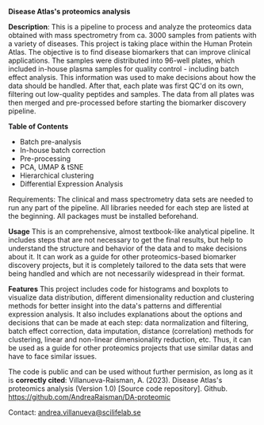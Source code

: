 **Disease Atlas's proteomics analysis**

**Description**: This is a pipeline to process and analyze the proteomics data obtained with mass spectrometry from ca. 3000 samples from patients with a variety of diseases. 
This project is taking place within the Human Protein Atlas. The objective is to find disease biomarkers that can improve clinical applications.
The samples were distributed into 96-well plates, which included in-house plasma samples for quality control - including batch effect analysis.
This information was used to make decisions about how the data should be handled.
After that, each plate was first QC'd on its own, filtering out low-quality peptides and samples. 
The data from all plates was then merged and pre-processed before starting the biomarker discovery pipeline.

**Table of Contents**
- Batch pre-analysis
- In-house batch correction
- Pre-processing
- PCA, UMAP & tSNE
- Hierarchical clustering
- Differential Expression Analysis

Requirements: The clinical and mass spectrometry data sets are needed to run any part of the pipeline. All libraries needed for each step are listed at the beginning. All packages must be installed beforehand.

**Usage**
This is an comprehensive, almost textbook-like analytical pipeline. It includes steps that are not necessary to get the final results, but help to understand the structure and behavior of the data and to make decisions about it.
It can work as a guide for other proteomics-based biomarker discovery projects, but it is completely tailored to the data sets that were being handled and which are not necessarily widespread in their format.

**Features**
This project includes code for histograms and boxplots to visualize data distribution, different dimensionality reduction and clustering methods for better insight into the data's patterns and differential expression analysis. 
It also includes explanations about the options and decisions that can be made at each step: data normalization and filtering, batch effect correction, data imputation, distance (correlation) methods for clustering, linear and non-linear dimensionality reduction, etc. 
Thus, it can be used as a guide for other proteomics projects that use similar datas and have to face similar issues.

The code is public and can be used without further permision, as long as it is **correctly cited**:
Villanueva-Raisman, A. (2023). Disease Atlas's proteomics analysis (Version 1.0) [Source code repository]. Github. https://github.com/AndreaRaisman/DA-proteomic

Contact: andrea.villanueva@scilifelab.se


